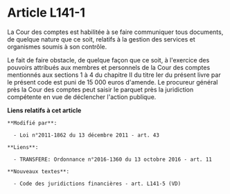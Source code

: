 # Article L141-1

La Cour des comptes est habilitée à se faire communiquer tous documents, de quelque nature que ce soit, relatifs à la gestion
des services et organismes soumis à son contrôle.

Le fait de faire obstacle, de quelque façon que ce soit, à l'exercice des pouvoirs attribués aux membres et personnels de la
Cour des comptes mentionnés aux sections 1 à 4 du chapitre II du titre Ier du présent livre par le présent code est puni de
15 000 euros d'amende. Le procureur général près la Cour des comptes peut saisir le parquet près la juridiction compétente en
vue de déclencher l'action publique.

**Liens relatifs à cet article**

	**Modifié par**:

	  - Loi n°2011-1862 du 13 décembre 2011 - art. 43

	**Liens**:

	  - TRANSFERE: Ordonnance n°2016-1360 du 13 octobre 2016 - art. 11

	**Nouveaux textes**:

	  - Code des juridictions financières - art. L141-5 (VD)
